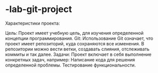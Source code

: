 # -lab-git-project 
Характеристики проекта:

Цель: Проект имеет учебную цель,  для изучения определенной концепции программирования.
Git: Использование Git означает, что проект имеет репозиторий, куда сохраняются все изменения. В репозитории можно вести ветки, создавать слияния, отслеживать коммиты и так далее.
Задачи: Проект включает в себя выполнение конкретных задач, например:
Написание кода для решения определенной проблемы.
Тестирование функциональности.
